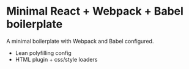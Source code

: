 # Minimal React + Webpack + Babel boilerplate

A minimal boilerplate with Webpack and Babel configured. 
- Lean polyfilling config
- HTML plugin + css/style loaders